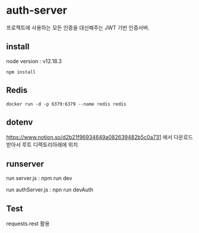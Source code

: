 # auth-server

프로젝트에 사용하는 모든 인증을 대신해주는 JWT 기반 인증서버.


## install
node version : v12.18.3

```
npm install
```


## Redis

```
docker run -d -p 6379:6379 --name redis redis
```


## dotenv
https://www.notion.so/d2b21f96934649a082639482b5c0a731 에서 다운로드받아서 루트 디렉토리아래에 위치


## runserver

run server.js :  npm run dev

run authServer.js :  npn run devAuth  


## Test
requests.rest 활용
